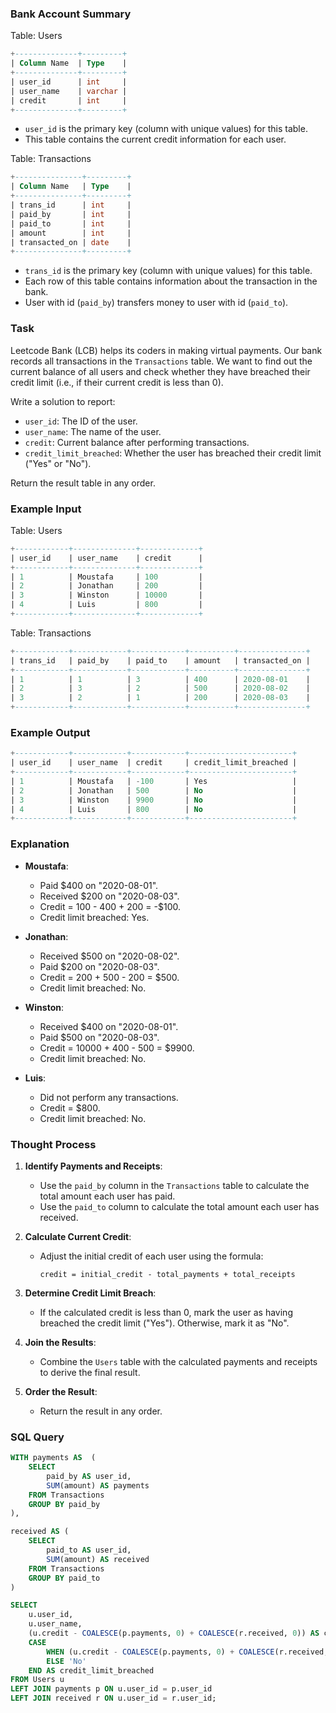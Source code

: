 ### Bank Account Summary

Table: Users

```sql
+--------------+---------+
| Column Name  | Type    |
+--------------+---------+
| user_id      | int     |
| user_name    | varchar |
| credit       | int     |
+--------------+---------+
```

- `user_id` is the primary key (column with unique values) for this table.
- This table contains the current credit information for each user.

Table: Transactions

```sql
+---------------+---------+
| Column Name   | Type    |
+---------------+---------+
| trans_id      | int     |
| paid_by       | int     |
| paid_to       | int     |
| amount        | int     |
| transacted_on | date    |
+---------------+---------+
```

- `trans_id` is the primary key (column with unique values) for this table.
- Each row of this table contains information about the transaction in the bank.
- User with id (`paid_by`) transfers money to user with id (`paid_to`).

### Task

Leetcode Bank (LCB) helps its coders in making virtual payments. Our bank records all transactions in the `Transactions` table. We want to find out the current balance of all users and check whether they have breached their credit limit (i.e., if their current credit is less than 0).

Write a solution to report:

- `user_id`: The ID of the user.
- `user_name`: The name of the user.
- `credit`: Current balance after performing transactions.
- `credit_limit_breached`: Whether the user has breached their credit limit ("Yes" or "No").

Return the result table in any order.

### Example Input

Table: Users

```sql
+------------+--------------+-------------+
| user_id    | user_name    | credit      |
+------------+--------------+-------------+
| 1          | Moustafa     | 100         |
| 2          | Jonathan     | 200         |
| 3          | Winston      | 10000       |
| 4          | Luis         | 800         | 
+------------+--------------+-------------+
```

Table: Transactions

```sql
+------------+------------+------------+----------+---------------+
| trans_id   | paid_by    | paid_to    | amount   | transacted_on |
+------------+------------+------------+----------+---------------+
| 1          | 1          | 3          | 400      | 2020-08-01    |
| 2          | 3          | 2          | 500      | 2020-08-02    |
| 3          | 2          | 1          | 200      | 2020-08-03    |
+------------+------------+------------+----------+---------------+
```

### Example Output

```sql
+------------+------------+------------+-----------------------+
| user_id    | user_name  | credit     | credit_limit_breached |
+------------+------------+------------+-----------------------+
| 1          | Moustafa   | -100       | Yes                   | 
| 2          | Jonathan   | 500        | No                    |
| 3          | Winston    | 9900       | No                    |
| 4          | Luis       | 800        | No                    |
+------------+------------+------------+-----------------------+
```

### Explanation

- **Moustafa**:
  - Paid $400 on "2020-08-01".
  - Received $200 on "2020-08-03".
  - Credit = 100 - 400 + 200 = -$100.
  - Credit limit breached: Yes.

- **Jonathan**:
  - Received $500 on "2020-08-02".
  - Paid $200 on "2020-08-03".
  - Credit = 200 + 500 - 200 = $500.
  - Credit limit breached: No.

- **Winston**:
  - Received $400 on "2020-08-01".
  - Paid $500 on "2020-08-03".
  - Credit = 10000 + 400 - 500 = $9900.
  - Credit limit breached: No.

- **Luis**:
  - Did not perform any transactions.
  - Credit = $800.
  - Credit limit breached: No.

### Thought Process

1. **Identify Payments and Receipts**:
   - Use the `paid_by` column in the `Transactions` table to calculate the total amount each user has paid.
   - Use the `paid_to` column to calculate the total amount each user has received.

2. **Calculate Current Credit**:
   - Adjust the initial credit of each user using the formula:
     
     ```
     credit = initial_credit - total_payments + total_receipts
     ```

3. **Determine Credit Limit Breach**:
   - If the calculated credit is less than 0, mark the user as having breached the credit limit ("Yes"). Otherwise, mark it as "No".

4. **Join the Results**:
   - Combine the `Users` table with the calculated payments and receipts to derive the final result.

5. **Order the Result**:
   - Return the result in any order.

### SQL Query

```sql
WITH payments AS  (
    SELECT 
        paid_by AS user_id,
        SUM(amount) AS payments
    FROM Transactions
    GROUP BY paid_by
),

received AS (
    SELECT 
        paid_to AS user_id, 
        SUM(amount) AS received
    FROM Transactions
    GROUP BY paid_to
)

SELECT 
    u.user_id, 
    u.user_name, 
    (u.credit - COALESCE(p.payments, 0) + COALESCE(r.received, 0)) AS credit,
    CASE 
        WHEN (u.credit - COALESCE(p.payments, 0) + COALESCE(r.received, 0)) < 0 THEN 'Yes'
        ELSE 'No'
    END AS credit_limit_breached
FROM Users u
LEFT JOIN payments p ON u.user_id = p.user_id
LEFT JOIN received r ON u.user_id = r.user_id;

